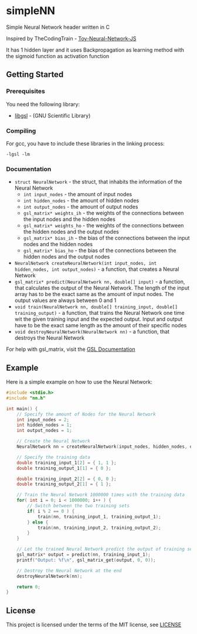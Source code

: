 # simpleNN
Simple Neural Network header written in C

Inspired by TheCodingTrain - [Toy-Neural-Network-JS](https://github.com/CodingTrain/Toy-Neural-Network-JS)

It has 1 hidden layer and
it uses Backpropagation as learning method with the sigmoid function as activation function

## Getting Started
### Prerequisites
You need the following library:
+ [libgsl](https://www.gnu.org/software/gsl/) - (GNU Scientific Library)

### Compiling
For gcc, you have to include these libraries in the linking process:
```
-lgsl -lm
```

### Documentation
* `struct NeuralNetwork` - the struct, that inhabits the information of the Neural Network
    * `int input_nodes` - the amount of input nodes
    * `int hidden_nodes` - the amount of hidden nodes
    * `int output_nodes` - the amount of output nodes
    * `gsl_matrix* weights_ih` - the weights of the connections between the input nodes and the hidden nodes
    * `gsl_matrix* weights_ho` - the weights of the connections between the hidden nodes and the output nodes
    * `gsl_matrix* bias_ih` - the bias of the connections between the input nodes and the hidden nodes
    * `gsl_matrix* bias_ho` - the bias of the connections between the hidden nodes and the output nodes
* `NeuralNetwork createNeuralNetwork(int input_nodes, int hidden_nodes, int output_nodes)` - a function, that creates a Neural Network
* `gsl_matrix* predict(NeuralNetwork nn, double[] input)` - a function, that calculates the output of the Neural Network. The length of the input array has to be the exact same as the amount of input nodes. The output values are always between 0 and 1
* `void train(NeuralNetwork nn, double[] training_input, double[] training_output)` - a function, that trains the Neural Network one time wit the given training input and the expected output. Input and output have to be the exact same length as the amount of their specific nodes
* `void destroyNeuralNetwork(NeuralNetwork nn)` - a function, that destroys the Neural Network

For help with gsl_matrix, visit the [GSL Documentation](https://www.gnu.org/software/gsl/doc/html/vectors.html#matrices)

## Example
Here is a simple example on how to use the Neural Network:

``` c
#include <stdio.h>
#include "nn.h"

int main() {
    // Specify the amount of Nodes for the Neural Network
    int input_nodes = 2;
    int hidden_nodes = 1;
    int output_nodes = 1;

    // Create the Neural Network
    NeuralNetwork nn = createNeuralNetwork(input_nodes, hidden_nodes, output_nodes);

    // Specify the training data
    double training_input_1[2] = { 1, 1 };
    double training_output_1[1] = { 0 };

    double training_input_2[2] = { 0, 0 };
    double training_output_2[1] = { 1 };

    // Train the Neural Network 1000000 times with the training data
    for( int i = 0; i < 1000000; i++ ) {
        // Switch between the two training sets
        if( i % 2 == 0 ) {
            train(nn, training_input_1, training_output_1);
        } else {
            train(nn, training_input_2, training_output_2);
        }
    }

    // Let the trained Neural Network predict the output of training set 1 (should be close to 0)
    gsl_matrix* output = predict(nn, training_input_1);
    printf("Output: %f\n", gsl_matrix_get(output, 0, 0));

    // Destroy the Neural Network at the end
    destroyNeuralNetwork(nn);

    return 0;
}
```
## License
This project is licensed under the terms of the MIT license, see [LICENSE](LICENSE)